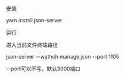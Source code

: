 安装

yarn install json-server

运行

进入当前文件终端路径

json-server --wathch manage.json --port 1105

--port可以不写，默认3000端口
